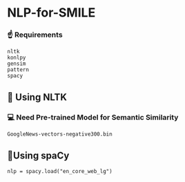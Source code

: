 # NLP-for-SMILE

### ☝️ Requirements
```
nltk
konlpy
gensim
pattern
spacy
```

## 🧩 Using NLTK
### 💻 Need Pre-trained Model for Semantic Similarity

`GoogleNews-vectors-negative300.bin`

## 🧩Using spaCy
`nlp = spacy.load("en_core_web_lg")`
